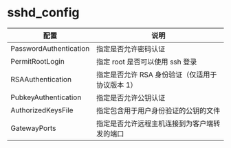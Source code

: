 # sshd_config

| 配置                   | 说明                                            |
| ---------------------- | ----------------------------------------------- |
| PasswordAuthentication | 指定是否允许密码认证                            |
| PermitRootLogin        | 指定 root 是否可以使用 ssh 登录                 |
| RSAAuthentication      | 指定是否允许 RSA 身份验证（仅适用于协议版本 1） |
| PubkeyAuthentication   | 指定是否允许公钥认证                            |
| AuthorizedKeysFile     | 指定包含用于用户身份验证的公钥的文件            |
| GatewayPorts           | 指定是否允许远程主机连接到为客户端转发的端口    |

